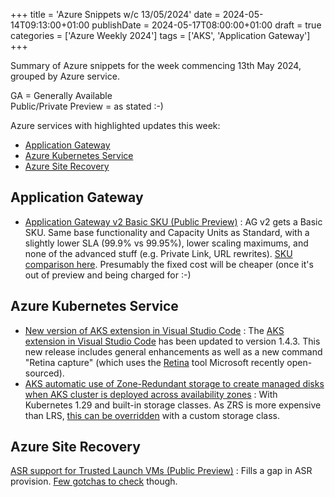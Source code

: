 +++
title = 'Azure Snippets w/c 13/05/2024'
date = 2024-05-14T09:13:00+01:00
publishDate = 2024-05-17T08:00:00+01:00
draft = true
categories = ['Azure Weekly 2024']
tags = ['AKS', 'Application Gateway']
+++

Summary of Azure snippets for the week commencing 13th May 2024, grouped by Azure service.

GA = Generally Available  
Public/Private Preview = as stated :-)

Azure services with highlighted updates this week:

- [Application Gateway](#application-gateway)
- [Azure Kubernetes Service](#azure-kubernetes-service)
- [Azure Site Recovery](#azure-site-recovery)

## Application Gateway

- [Application Gateway v2 Basic SKU (Public Preview)](https://azure.microsoft.com/en-gb/updates/public-preview-azure-application-gateway-v2-basic-sku/) : AG v2 gets a Basic SKU. Same base functionality and Capacity Units as Standard, with a slightly lower SLA (99.9% vs 99.95%), lower scaling maximums, and none of the advanced stuff (e.g. Private Link, URL rewrites). [SKU comparison here](https://learn.microsoft.com/en-us/azure/application-gateway/overview-v2#sku-types). Presumably the fixed cost will be cheaper (once it's out of preview and being charged for :-)

## Azure Kubernetes Service

- [New version of AKS extension in Visual Studio Code](https://azure.microsoft.com/en-gb/updates/new-version-of-aks-extension-in-visual-studio-code-now-available/) : The [AKS extension in Visual Studio Code](https://github.com/Azure/vscode-aks-tools) has been updated to version 1.4.3. This new release includes general enhancements as well as a new command "Retina capture" (which uses the [Retina](https://retina.sh/) tool Microsoft recently open-sourced).
- [AKS automatic use of Zone-Redundant storage to create managed disks when AKS cluster is deployed across availability zones](https://github.com/Azure/AKS/releases/tag/2024-04-28) : With Kubernetes 1.29 and built-in storage classes. As ZRS is more expensive than LRS, [this can be overridden](https://learn.microsoft.com/en-us/azure/aks/concepts-storage#storage-classes) with a custom storage class.

## Azure Site Recovery
[ASR support for Trusted Launch VMs (Public Preview)](https://azure.microsoft.com/en-gb/updates/public-preview-azure-site-recovery-support-for-azure-trusted-launch-vms-windows-os/) : Fills a gap in ASR provision. [Few gotchas to check](https://learn.microsoft.com/en-us/azure/site-recovery/concepts-trusted-vm) though.